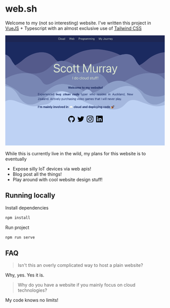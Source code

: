 # web.sh

Welcome to my (not so interesting) website. I've written this project in [VueJS](https://vuejs.org/) + Typescript with an almost exclusive use of [Tailwind CSS](https://tailwindcss.com/)

![landing](./readme-resources/landing.png)

While this is currently live in the wild, my plans for this website is to eventually

- Expose silly IoT devices via web apis!
- Blog post all the things!
- Play around with cool website design stuff!

## Running locally

Install dependencies

```bash
npm install
```

Run project

```bash
npm run serve
```

## FAQ

> Isn't this an overly complicated way to host a plain website?

Why, yes. Yes it is.

> Why do you have a website if you mainly focus on cloud technologies?

My code knows no limits!
